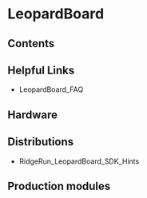 # LeopardBoard
## Contents
## Helpful Links
* LeopardBoard_FAQ
## Hardware
## Distributions
* RidgeRun_LeopardBoard_SDK_Hints
## Production modules
